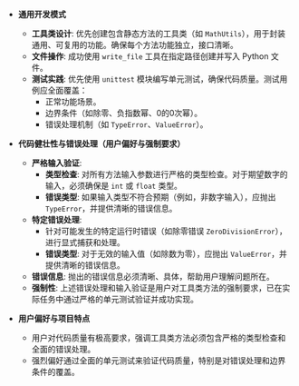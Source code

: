 - **通用开发模式**
    -   **工具类设计**: 优先创建包含静态方法的工具类（如 `MathUtils`），用于封装通用、可复用的功能。确保每个方法功能独立，接口清晰。
    -   **文件操作**: 成功使用 `write_file` 工具在指定路径创建并写入 Python 文件。
    -   **测试实践**: 优先使用 `unittest` 模块编写单元测试，确保代码质量。测试用例应全面覆盖：
        -   正常功能场景。
        -   边界条件（如除零、负指数幂、0的0次幂）。
        -   错误处理机制（如 `TypeError`、`ValueError`）。

-   **代码健壮性与错误处理（用户偏好与强制要求）**
    -   **严格输入验证**:
        -   **类型检查**: 对所有方法输入参数进行严格的类型检查。对于期望数字的输入，必须确保是 `int` 或 `float` 类型。
        -   **错误类型**: 如果输入类型不符合预期（例如，非数字输入），应抛出 `TypeError`，并提供清晰的错误信息。
    -   **特定错误处理**:
        -   针对可能发生的特定运行时错误（如除零错误 `ZeroDivisionError`），进行显式捕获和处理。
        -   **错误类型**: 对于无效的输入值（如除数为零），应抛出 `ValueError`，并提供清晰的错误信息。
    -   **错误信息**: 抛出的错误信息必须清晰、具体，帮助用户理解问题所在。
    -   **强制性**: 上述错误处理和输入验证是用户对工具类方法的强制要求，已在实际任务中通过严格的单元测试验证并成功实现。

-   **用户偏好与项目特点**
    -   用户对代码质量有极高要求，强调工具类方法必须包含严格的类型检查和全面的错误处理。
    -   强烈偏好通过全面的单元测试来验证代码质量，特别是对错误处理和边界条件的覆盖。